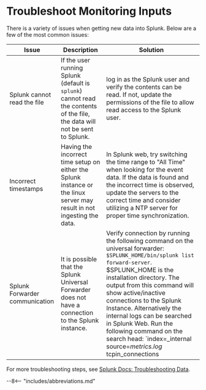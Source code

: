 # Troubleshoot Monitoring Inputs

There is a variety of issues when getting new data into Splunk. Below are a few of the most common issues:

Issue | Description | Solution
----- | ----------- | --------
Splunk cannot read the file | If the user running Splunk (default is `splunk`) cannot read the contents of the file, the data will not be sent to Splunk. | log in as the Splunk user and verify the contents can be read. If not, update the permissions of the file to allow read access to the Splunk user.
Incorrect timestamps | Having the incorrect time setup on either the Splunk instance or the linux server may result in not ingesting the data. | In Splunk web, try switching the time range to "All Time" when looking for the event data. If the data is found and the incorrect time is observed, update the servers to the correct time and consider utilizing a NTP server for proper time synchronization.
Splunk Forwarder communication | It is possible that the Splunk Universal Forwarder does not have a connection to the Splunk instance. | Verify connection by running the following command on the universal forwarder: `$SPLUNK_HOME/bin/splunk list forward-server`. $SPLUNK_HOME is the installation directory. The output from this command will show active/inactive connections to the Splunk Instance. Alternatively the internal logs can be searched in Splunk Web. Run the following command on the search head: `index=_internal source=*metrics.log* tcpin_connections | stats count by sourceIp`. The output of this search will show a list of sources connecting to the Splunk Instance.

For more troubleshooting steps, see [Splunk Docs: Troubleshooting Data](https://docs.splunk.com/Documentation/Splunk/latest/Troubleshooting/Cantfinddata).

--8<-- "includes/abbreviations.md"